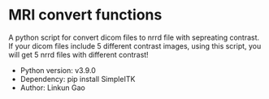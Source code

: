 # MRI convert functions

A python script for convert dicom files to nrrd file with sepreating contrast.
If your dicom files include 5 different contrast images, using this script, 
you will get 5 nrrd files with different contrast!



- Python version: v3.9.0
- Dependency: pip install SimpleITK
- Author: Linkun Gao